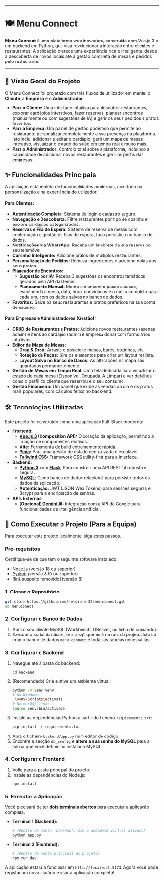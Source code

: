 
-----

# 🍽️ Menu Connect

**Menu Connect** é uma plataforma web inovadora, construída com Vue.js 3 e um backend em Python, que visa revolucionar a interação entre clientes e restaurantes. A aplicação oferece uma experiência rica e inteligente, desde a descoberta de novos locais até à gestão completa de mesas e pedidos pelo restaurante.

-----

## 🚀 Visão Geral do Projeto

O Menu Connect foi projetado com três fluxos de utilizador em mente: o **Cliente**, a **Empresa** e o **Administrador**.

  * **Para o Cliente:** Uma interface intuitiva para descobrir restaurantes, explorar cardápios interativos, fazer reservas, planear encontros (manualmente ou com sugestões de IA) e gerir os seus pedidos e pratos favoritos.
  * **Para a Empresa:** Um painel de gestão poderoso que permite ao restaurante personalizar completamente a sua presença na plataforma. Isto inclui adicionar e editar o cardápio, gerir um mapa de mesas interativo, visualizar o estado do salão em tempo real e muito mais.
  * **Para o Administrador:** Controlo total sobre a plataforma, incluindo a capacidade de adicionar novos restaurantes e gerir os perfis das empresas.

## ✨ Funcionalidades Principais

A aplicação está repleta de funcionalidades modernas, com foco na personalização e na experiência do utilizador.

#### Para Clientes:

  * **Autenticação Completa:** Sistema de login e cadastro seguro.
  * **Navegação e Descoberta:** Filtre restaurantes por tipo de cozinha e explore cardápios categorizados.
  * **Reservas e Fila de Espera:** Sistema de reserva de mesas com confirmação e gestão de filas de espera, tudo persistido no banco de dados.
  * **Notificações via WhatsApp:** Receba um lembrete da sua reserva no seu telemóvel.
  * **Carrinho Inteligente:** Adicione pratos de múltiplos restaurantes.
  * **Personalização de Pedidos:** Remova ingredientes e adicione notas aos seus pratos.
  * **Planeador de Encontros:**
      * **Sugestão por IA:** Receba 3 sugestões de encontros temáticos gerados pela API da Gemini.
      * **Planeamento Manual:** Monte um encontro passo a passo, escolhendo a mesa, data, hora, convidados e o menu completo para cada um, com os dados salvos no banco de dados.
  * **Favoritos:** Salve os seus restaurantes e pratos preferidos na sua conta de usuário.

#### Para Empresas e Administradores (Gestão):

  * **CRUD de Restaurantes e Pratos:** Adicione novos restaurantes (apenas admin) e itens ao cardápio (admin e empresa dona) com formulários intuitivos.
  * **Editor de Mapa de Mesas:**
      * **Drag & Drop:** Arraste e posicione mesas, bares, cozinhas, etc.
      * **Rotação de Peças:** Gire os elementos para criar um layout realista.
      * **Layout Salvo no Banco de Dados:** As alterações no mapa são guardadas permanentemente.
  * **Gestão de Mesas em Tempo Real:** Uma tela dedicada para visualizar o estado de cada mesa (Disponível, Ocupada, A Limpar) e ver detalhes como o perfil do cliente que reservou e o seu consumo.
  * **Gestão Financeira:** Um painel que exibe as vendas do dia e os pratos mais populares, com cálculos feitos no back-end.

## 🛠️ Tecnologias Utilizadas

Este projeto foi construído como uma aplicação Full-Stack moderna:

  * **Frontend:**
      * **[Vue.js 3](https://vuejs.org/) (Composition API):** O coração da aplicação, permitindo a criação de componentes reativos.
      * **[Vite](https://vitejs.dev/):** Ferramenta de build extremamente rápida.
      * **[Pinia](https://pinia.vuejs.org/):** Para uma gestão de estado centralizada e escalável.
      * **[Tailwind CSS](https://tailwindcss.com/):** Framework CSS utility-first para a interface.
  * **Backend:**
      * **[Python 3](https://www.python.org/)** com **[Flask](https://flask.palletsprojects.com/)**: Para construir uma API RESTful robusta e segura.
      * **[MySQL](https://www.mysql.com/)**: Como banco de dados relacional para persistir todos os dados da aplicação.
      * **Autenticação:** JWT (JSON Web Tokens) para sessões seguras e Bcrypt para a encriptação de senhas.
  * **APIs Externas:**
      * **(Opcional) [Gemini AI](https://ai.google.dev/gemini-api):** Integração com a API da Google para funcionalidades de inteligência artificial.

## 🚀 Como Executar o Projeto (Para a Equipa)

Para executar este projeto localmente, siga estes passos.

### Pré-requisitos

Certifique-se de que tem o seguinte software instalado:

  * [Node.js](https://nodejs.org/) (versão 18 ou superior)
  * [Python](https://www.python.org/downloads/) (versão 3.10 ou superior)
  * [link suspeito removido] (versão 8)

### 1\. Clonar o Repositório

```bash
git clone https://github.com/nelsinho-32/menuconect.git
cd menuconect
```

### 2\. Configurar o Banco de Dados

1.  Abra o seu cliente MySQL (Workbench, DBeaver, ou linha de comando).
2.  Execute o script `database_setup.sql` que está na raiz do projeto. Isto irá criar o banco de dados `menu_connect` e todas as tabelas necessárias.

### 3\. Configurar o Backend

1.  Navegue até à pasta do backend:
    ```bash
    cd backend
    ```
2.  (Recomendado) Crie e ative um ambiente virtual:
    ```bash
    python -m venv venv
    # No Windows:
    .\venv\Scripts\activate
    # No macOS/Linux:
    source venv/bin/activate
    ```
3.  Instale as dependências Python a partir do ficheiro `requirements.txt`:
    ```bash
    pip install -r requirements.txt
    ```
4.  Abra o ficheiro `backend/app.py` num editor de código.
5.  Encontre a secção `db_config` e **altere a sua senha do MySQL** para a senha que você definiu ao instalar o MySQL.

### 4\. Configurar o Frontend

1.  Volte para a pasta principal do projeto.
2.  Instale as dependências do Node.js:
    ```bash
    npm install
    ```

### 5\. Executar a Aplicação

Você precisará de ter **dois terminais abertos** para executar a aplicação completa.

  * **Terminal 1 (Backend):**

    ```bash
    # (Dentro da pasta 'backend', com o ambiente virtual ativado)
    python app.py
    ```

  * **Terminal 2 (Frontend):**

    ```bash
    # (Dentro da pasta principal do projeto)
    npm run dev
    ```

A aplicação estará a funcionar em `http://localhost:5173`. Agora você pode registar um novo usuário e usar a aplicação completa\!